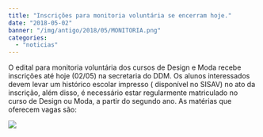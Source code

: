 ```yaml
---
title: "Inscrições para monitoria voluntária se encerram hoje."
date: "2018-05-02"
banner: "/img/antigo/2018/05/MONITORIA.png"
categories: 
  - "noticias"
---
```


O edital para monitoria voluntária dos cursos de Design e Moda recebe inscrições até hoje (02/05) na secretaria do DDM. Os alunos interessados devem levar um histórico escolar impresso ( disponível no SISAV) no ato da inscrição, além disso, é necessário estar regularmente matriculado no curso de Design ou Moda, a partir do segundo ano. As matérias que oferecem vagas são:

[![](/img/antigo/2018/05/MONITORIA-632x330.png)](/img/antigo/2018/05/MONITORIA.png)
